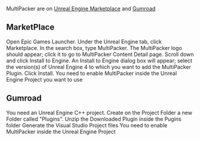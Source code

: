 MultiPacker are on [Unreal Engine Marketplace](https://www.unrealengine.com/marketplace/multipacker-texture-and-material-packer?sessionInvalidated=true) and [Gumroad](https://gumroad.com/products/cYyEo/edit)
## MarketPlace
Open Epic Games Launcher.
Under the Unreal Engine tab, click Marketplace. In the search box, type MultiPacker.
The MultiPacker logo should appear; click it to go to MultiPacker Content Detail page.
Scroll down and click Install to Engine.
An Install to Engine dialog box will appear; select the version(s) of Unreal Engine 4 to which you want to add the MultiPacker Plugin. Click Install.
You need to enable MultiPacker inside the Unreal Engine Project you want to use
## Gumroad
You need an Unreal Engine C++ project.
Create on the Project Folder a new Folder called "Plugins".
Unzip the Downloaded Plugin inside the Pugins folder
Generate the Visual Studio Project files
You need to enable MultiPacker inside the Unreal Engine Project

